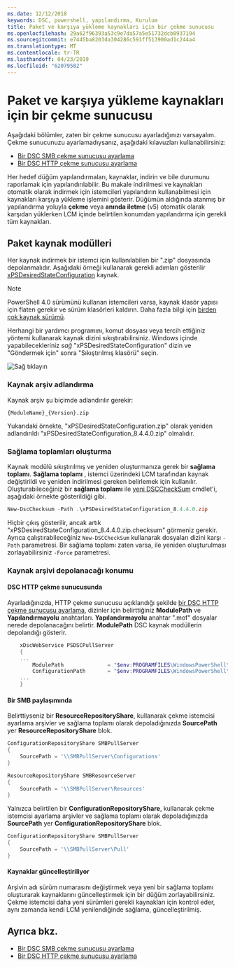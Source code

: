 ```yaml
---
ms.date: 12/12/2018
keywords: DSC, powershell, yapılandırma, Kurulum
title: Paket ve karşıya yükleme kaynakları için bir çekme sunucusu
ms.openlocfilehash: 29a62f96393a53c9e7da57a5e51732dcb0937194
ms.sourcegitcommit: e7445ba8203da304286c591ff513900ad1c244a4
ms.translationtype: MT
ms.contentlocale: tr-TR
ms.lasthandoff: 04/23/2019
ms.locfileid: "62079582"
---
```

# <a name="package-and-upload-resources-to-a-pull-server"></a>Paket ve karşıya yükleme kaynakları için bir çekme sunucusu

Aşağıdaki bölümler, zaten bir çekme sunucusu ayarladığınızı varsayalım. Çekme sunucunuzu ayarlamadıysanız, aşağıdaki kılavuzları kullanabilirsiniz:

- [Bir DSC SMB çekme sunucusu ayarlama](pullServerSmb.md)
- [Bir DSC HTTP çekme sunucusu ayarlama](pullServer.md)

Her hedef düğüm yapılandırmaları, kaynaklar, indirin ve bile durumunu raporlamak için yapılandırılabilir. Bu makale indirilmesi ve kaynakları otomatik olarak indirmek için istemcileri yapılandırın kullanabilmesi için kaynakları karşıya yükleme işlemini gösterir. Düğümün aldığında atanmış bir yapılandırma yoluyla **çekme** veya **anında iletme** (v5) otomatik olarak karşıdan yüklerken LCM içinde belirtilen konumdan yapılandırma için gerekli tüm kaynakları.

## <a name="package-resource-modules"></a>Paket kaynak modülleri

Her kaynak indirmek bir istemci için kullanılabilen bir ".zip" dosyasında depolanmalıdır. Aşağıdaki örneği kullanarak gerekli adımları gösterilir [xPSDesiredStateConfiguration](https://www.powershellgallery.com/packages/xPSDesiredStateConfiguration/8.4.0.0) kaynak.

> [!NOTE]
> PowerShell 4.0 sürümünü kullanan istemcileri varsa, kaynak klasör yapısı için flaten gerekir ve sürüm klasörleri kaldırın. Daha fazla bilgi için [birden çok kaynak sürümü](../configurations/import-dscresource.md#multiple-resource-versions).

Herhangi bir yardımcı programını, komut dosyası veya tercih ettiğiniz yöntemi kullanarak kaynak dizini sıkıştırabilirsiniz. Windows içinde yapabilecekleriniz *sağ* "xPSDesiredStateConfiguration" dizin ve "Göndermek için" sonra "Sıkıştırılmış klasörü" seçin.

![Sağ tıklayın](../media/right-click.gif)

### <a name="naming-the-resource-archive"></a>Kaynak arşiv adlandırma

Kaynak arşiv şu biçimde adlandırılır gerekir:

```
{ModuleName}_{Version}.zip
```

Yukarıdaki örnekte, "xPSDesiredStateConfiguration.zip" olarak yeniden adlandırıldı "xPSDesiredStateConfiguration_8.4.4.0.zip" olmalıdır.

### <a name="create-checksums"></a>Sağlama toplamları oluşturma

Kaynak modülü sıkıştırılmış ve yeniden oluşturmanıza gerek bir **sağlama toplamı**.  **Sağlama toplamı** , istemci üzerindeki LCM tarafından kaynak değiştirildi ve yeniden indirilmesi gereken belirlemek için kullanılır. Oluşturabileceğiniz bir **sağlama toplamı** ile [yeni DSCCheckSum](/powershell/module/PSDesiredStateConfiguration/New-DSCCheckSum) cmdlet'i, aşağıdaki örnekte gösterildiği gibi.

```powershell
New-DscChecksum -Path .\xPSDesiredStateConfiguration_8.4.4.0.zip
```

Hiçbir çıkış gösterilir, ancak artık "xPSDesiredStateConfiguration_8.4.4.0.zip.checksum" görmeniz gerekir. Ayrıca çalıştırabileceğiniz `New-DSCCheckSum` kullanarak dosyaları dizini karşı `-Path` parametresi. Bir sağlama toplamı zaten varsa, ile yeniden oluşturulması zorlayabilirsiniz `-Force` parametresi.

### <a name="where-to-store-resource-archives"></a>Kaynak arşivi depolanacağı konumu

#### <a name="on-a-dsc-http-pull-server"></a>DSC HTTP çekme sunucusunda

Ayarladığınızda, HTTP çekme sunucusu açıklandığı şekilde [bir DSC HTTP çekme sunucusu ayarlama](pullServer.md), dizinler için belirttiğiniz **ModulePath** ve **Yapılandırmayolu** anahtarları. **Yapılandırmayolu** anahtar ".mof" dosyalar nerede depolanacağını belirtir. **ModulePath** DSC kaynak modüllerin depolandığı gösterir.

```powershell
    xDscWebService PSDSCPullServer
    {
    ...
        ModulePath              = "$env:PROGRAMFILES\WindowsPowerShell\DscService\Modules"
        ConfigurationPath       = "$env:PROGRAMFILES\WindowsPowerShell\DscService\Configuration"
    ...
    }

```

#### <a name="on-an-smb-share"></a>Bir SMB paylaşımında

Belirttiyseniz bir **ResourceRepositoryShare**, kullanarak çekme istemcisi ayarlama arşivler ve sağlama toplamı olarak depoladığınızda **SourcePath** yer **ResourceRepositoryShare** blok.

```powershell
ConfigurationRepositoryShare SMBPullServer
{
    SourcePath = '\\SMBPullServer\Configurations'
}

ResourceRepositoryShare SMBResourceServer
{
    SourcePath = '\\SMBPullServer\Resources'
}
```

Yalnızca belirtilen bir **ConfigurationRepositoryShare**, kullanarak çekme istemcisi ayarlama arşivler ve sağlama toplamı olarak depoladığınızda **SourcePath** yer  **ConfigurationRepositoryShare** blok.

```powershell
ConfigurationRepositoryShare SMBPullServer
{
    SourcePath = '\\SMBPullServer\Pull'
}
```

#### <a name="updating-resources"></a>Kaynaklar güncelleştiriliyor

Arşivin adı sürüm numarasını değiştirmek veya yeni bir sağlama toplamı oluşturarak kaynaklarını güncelleştirmek için bir düğüm zorlayabilirsiniz. Çekme istemcisi daha yeni sürümleri gerekli kaynakları için kontrol eder, aynı zamanda kendi LCM yenilendiğinde sağlama, güncelleştirilmiş.

## <a name="see-also"></a>Ayrıca bkz.

- [Bir DSC SMB çekme sunucusu ayarlama](pullServerSmb.md)
- [Bir DSC HTTP çekme sunucusu ayarlama](pullServer.md)

